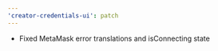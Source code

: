 ```yaml
---
'creator-credentials-ui': patch
---
```


- Fixed MetaMask error translations and isConnecting state
